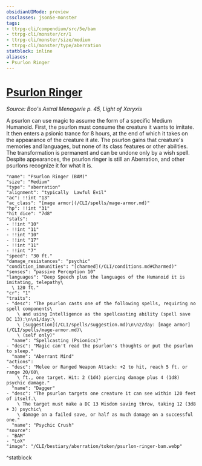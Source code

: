 ```yaml
---
obsidianUIMode: preview
cssclasses: json5e-monster
tags:
- ttrpg-cli/compendium/src/5e/bam
- ttrpg-cli/monster/cr/1
- ttrpg-cli/monster/size/medium
- ttrpg-cli/monster/type/aberration
statblock: inline
aliases:
- Psurlon Ringer
---
```

# [Psurlon Ringer](CLI/bestiary/aberration/psurlon-ringer-bam.md)
*Source: Boo's Astral Menagerie p. 45, Light of Xaryxis*  

A psurlon can use magic to assume the form of a specific Medium Humanoid. First, the psurlon must consume the creature it wants to imitate. It then enters a psionic trance for 8 hours, at the end of which it takes on the appearance of the creature it ate. The psurlon gains that creature's memories and languages, but none of its class features or other abilities. The transformation is permanent and can be undone only by a wish spell. Despite appearances, the psurlon ringer is still an Aberration, and other psurlons recognize it for what it is.

```statblock
"name": "Psurlon Ringer (BAM)"
"size": "Medium"
"type": "aberration"
"alignment": "typically  Lawful Evil"
"ac": !!int "13"
"ac_class": "[mage armor](/CLI/spells/mage-armor.md)"
"hp": !!int "31"
"hit_dice": "7d8"
"stats":
- !!int "10"
- !!int "11"
- !!int "10"
- !!int "17"
- !!int "11"
- !!int "7"
"speed": "30 ft."
"damage_resistances": "psychic"
"condition_immunities": "[charmed](/CLI/conditions.md#Charmed)"
"senses": "passive Perception 10"
"languages": "Deep Speech plus the languages of the Humanoid it is imitating, telepathy\
  \ 120 ft."
"cr": "1"
"traits":
- "desc": "The psurlon casts one of the following spells, requiring no spell components\
    \ and using Intelligence as the spellcasting ability (spell save DC 13):\n\n1/day:\
    \ [suggestion](/CLI/spells/suggestion.md)\n\n2/day: [mage armor](/CLI/spells/mage-armor.md)\
    \ (self only)"
  "name": "Spellcasting (Psionics)"
- "desc": "Magic can't read the psurlon's thoughts or put the psurlon to sleep."
  "name": "Aberrant Mind"
"actions":
- "desc": "Melee or Ranged Weapon Attack: +2 to hit, reach 5 ft. or range 20/60\
    \ ft., one target. Hit: 2 (1d4) piercing damage plus 4 (1d8) psychic damage."
  "name": "Dagger"
- "desc": "The psurlon targets one creature it can see within 120 feet of itself.\
    \ The target must make a DC 13 Wisdom saving throw, taking 12 (3d8 + 3) psychic\
    \ damage on a failed save, or half as much damage on a successful one."
  "name": "Psychic Crush"
"source":
- "BAM"
- "LoX"
"image": "/CLI/bestiary/aberration/token/psurlon-ringer-bam.webp"
```
^statblock